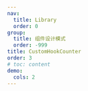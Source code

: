 ```yaml
---
nav:
  title: Library
  order: 0
group:
  title: 组件设计模式
  order: -999
title: CustomHookCounter
order: 3
# toc: content
demo:
  cols: 2
---
```


<code src="./usage/demo1.tsx"></code>

<API></API>
